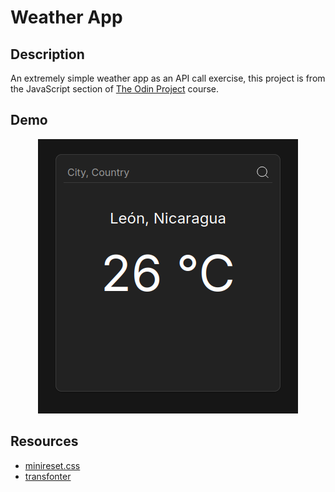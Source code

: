 # Weather App

## Description

An extremely simple weather app as an API call exercise, this project is from the JavaScript section of [The Odin Project](https://www.theodinproject.com) course.

## Demo

<p align="center">
  <img alt="Demo image 0" src="demo/demo.png">
</p>

## Resources

- [minireset.css](https://github.com/jgthms/minireset.css)
- [transfonter](https://transfonter.org/)
